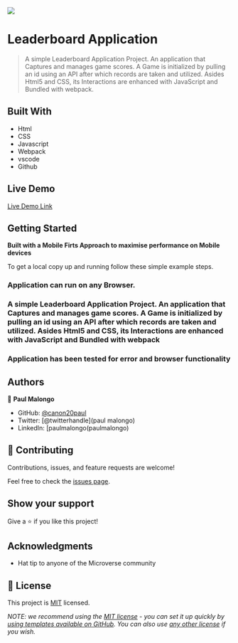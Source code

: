 
![](https://img.shields.io/badge/Microverse-blueviolet)

# Leaderboard Application

>  A simple Leaderboard Application Project. An application that Captures and manages game scores. A Game is  initialized by  pulling an id using an API after  which records are taken and utilized. Asides Html5 and CSS, its Interactions are enhanced with JavaScript and Bundled with webpack.
## Built With

- Html
- CSS
- Javascript
- Webpack
- vscode
- Github

## Live Demo 

[Live Demo Link](https://canon20paul.github.io/Leaderboard)


## Getting Started

**Built with a Mobile Firts Approach to maximise performance on Mobile devices**


To get a local copy up and running follow these simple example steps.

### Application can run on any Browser.

###  A simple Leaderboard Application Project. An application that Captures and manages game scores. A Game is  initialized by  pulling an id using an API after  which records are taken and utilized. Asides Html5 and CSS, its Interactions are enhanced with JavaScript and Bundled with webpack

### Application has been tested for error and browser functionality





## Authors

👤 **Paul Malongo**

- GitHub: [@canon20paul](https://github.com/canon20paul/)
- Twitter: [@twitterhandle](paul malongo)
- LinkedIn: [paulmalongo(paulmalongo)

## 🤝 Contributing

Contributions, issues, and feature requests are welcome!

Feel free to check the [issues page](../../issues/).

## Show your support

Give a ⭐️ if you like this project!

## Acknowledgments

- Hat tip to anyone of the  Microverse community

## 📝 License

This project is [MIT](./LICENSE) licensed.

_NOTE: we recommend using the [MIT license](https://choosealicense.com/licenses/mit/) - you can set it up quickly by [using templates available on GitHub](https://docs.github.com/en/communities/setting-up-your-project-for-healthy-contributions/adding-a-license-to-a-repository). You can also use [any other license](https://choosealicense.com/licenses/) if you wish._
